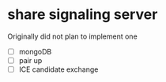 # share signaling server

Originally did not plan to implement one

- [ ] mongoDB
- [ ] pair up
- [ ] ICE candidate exchange